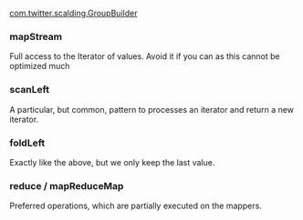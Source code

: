 [com.twitter.scalding.GroupBuilder](https://github.com/twitter/scalding/blob/develop/scalding-core/src/main/scala/com/twitter/scalding/GroupBuilder.scala?source=cc)

### mapStream

Full access to the Iterator of values. Avoid it if you can as this cannot be optimized much

### scanLeft

A particular, but common, pattern to processes an iterator and return a new iterator.

### foldLeft

Exactly like the above, but we only keep the last value.

### reduce / mapReduceMap

Preferred operations, which are partially executed on the mappers.
